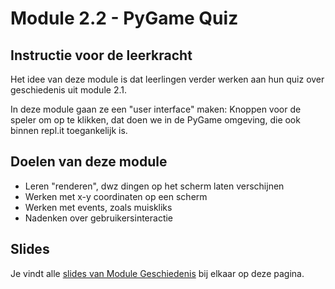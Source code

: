 # Module 2.2 - PyGame Quiz

## Instructie voor de leerkracht

Het idee van deze module is dat leerlingen verder werken aan hun quiz over geschiedenis uit module 2.1.

In deze module gaan ze een "user interface" maken: Knoppen voor de speler om op te klikken, dat doen we in de PyGame omgeving, die ook binnen repl.it toegankelijk is.

## Doelen van deze module

* Leren "renderen", dwz dingen op het scherm laten verschijnen
* Werken met x-y coordinaten op een scherm
* Werken met events, zoals muiskliks
* Nadenken over gebruikersinteractie

## Slides

Je vindt alle [slides van Module Geschiedenis](https://slides.com/felienne/decks/python-in-de-klas-module-3) bij elkaar op deze pagina.
